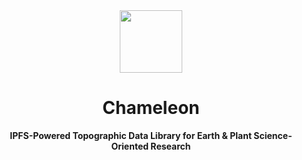 <div align="center">
    <img src="img/chameleon-logo.png" width=100>
    <h1>Chameleon</h1>
    <strong>IPFS-Powered Topographic Data Library for Earth & Plant Science-Oriented Research</strong> 
</div>
